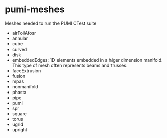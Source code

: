 # pumi-meshes
Meshes needed to run the PUMI CTest suite

- airFoilAfosr
- annular
- cube
- curved
- disk
- embeddedEdges: 1D elements embedded in a higer dimension manifold. This type of mesh often represents beams and trusses.
- faceExtrusion
- fusion
- mpas
- nonmanifold
- phasta
- pipe
- pumi
- spr
- square
- torus
- ugrid
- upright
